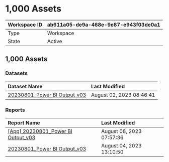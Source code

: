



# 1,000 Assets

|Workspace ID|ab611a05-de9a-468e-9e87-e943f03de0a1|
| :--- | :--- |
|Type|Workspace|
|State|Active|

## 1,000 Assets

### Datasets

|Dataset Name|Last Modified|
| :--- | :--- |
|[20230801_Power BI Output_v03](../Datasets/20230801_Power-BI-Output_v03.md)|August 02, 2023 08:46:41|

### Reports

|Report Name|Last Modified|
| :--- | :--- |
|[[App] 20230801_Power BI Output_v03](../Reports/[App]-20230801_Power-BI-Output_v03.md)|August 08, 2023 07:57:36|
|[20230801_Power BI Output_v03](../Reports/20230801_Power-BI-Output_v03.md)|August 04, 2023 13:10:50|
